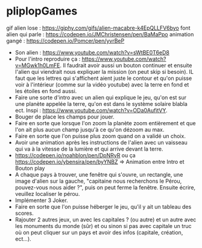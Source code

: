 # pliplopGames
  gif alien lose : https://giphy.com/gifs/alien-macabre-k4EpQLLFV6byo
  font alien qui parle : https://codepen.io/JMChristensen/pen/BaMaPpo
  animation gangé : https://codepen.io/Pomcer/pen/yvrBeP
- Son alien : https://www.youtube.com/watch?v=sWtBE0T6eD8
- Pour l'intro reproduire ça : https://www.youtube.com/watch?v=MGwk1h0LmFE. Il faudrait avoir aussi un bouton continuer et ensuite l'alien qui viendrait nous expliquer la mission (on peut skip si besoin). IL faut que les lettres qui s'affichent aient juste le contour et qu'on puisse voir à l'intérieur (comme sur la vidéo youtube) avec la terre en fond et les étoiles en fond aussi.
- Faire une sorte d'intro avec un alien qui explique le jeu, qu'on est sur une planète appelée la terre, qu'on est dans le système solaire blabla ect. Inspi : https://www.youtube.com/watch?v=ODa0AufitVY.
- Bouger de place les champs pour jouer.
- Faire en sorte que lorsque l'on zoom la planète zoom entièrement et que l'on ait plus aucun champ jusqu'à ce qu'on dézoom au max.
- Faire en sorte que l'on puisse plus zoom quand on a validé un choix.
- Avoir une animation après les instructions de l'alien avec un vaisseau qui va à la vitesse de la lumière et qui arrive devant la terre.
- https://codepen.io/noahblon/pen/DpNRyR ou ça https://codepen.io/ybensira/pen/byYNBZ => Animation entre Intro et Bouton play
- A chaque pays à trouver, une fenêtre qui s'ouvre, un rectangle, une image d'alien sur la gauche, "capitaine nous recherchons le Pérou, pouvez-vous nous aider ?", puis on peut ferme la fenêtre. Ensuite écrire, veuillez localiser le pérou.
- Implémenter 3 Joker.
- Faire en sorte que l'on puisse héberger le jeu, qu'il y ait un tableau des scores.
- Rajouter 2 autres jeux, un avec les capitales ? (ou autre) et un autre avec les monuments du monde (sûr) et ou sinon si pas avec capitale un truc où on peut cliquer sur un pays et avoir des infos (capitale, création, ect...).
